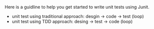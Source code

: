 Here is a guidline to help you get started to write unit tests using Junit. 

- unit test using traditional approach: desgin -> code -> test (loop)
- unit test using TDD approach: desing -> test -> code  (loop)